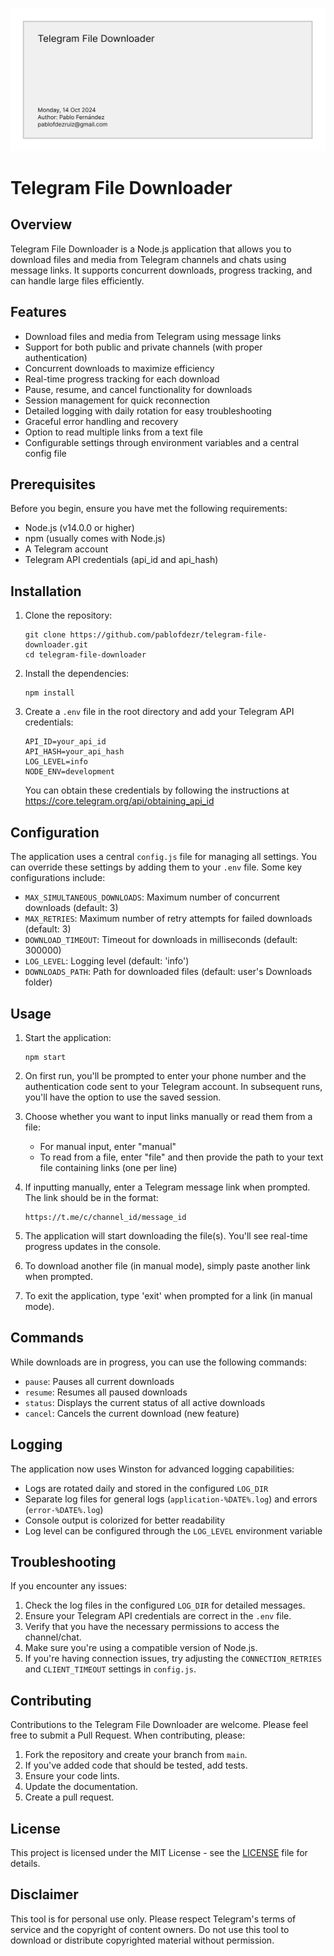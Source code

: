 ![Telegram File Downloader](./assets/header.png)

# Telegram File Downloader

## Overview

Telegram File Downloader is a Node.js application that allows you to download files and media from Telegram channels and chats using message links. It supports concurrent downloads, progress tracking, and can handle large files efficiently.

## Features

- Download files and media from Telegram using message links
- Support for both public and private channels (with proper authentication)
- Concurrent downloads to maximize efficiency
- Real-time progress tracking for each download
- Pause, resume, and cancel functionality for downloads
- Session management for quick reconnection
- Detailed logging with daily rotation for easy troubleshooting
- Graceful error handling and recovery
- Option to read multiple links from a text file
- Configurable settings through environment variables and a central config file

## Prerequisites

Before you begin, ensure you have met the following requirements:

- Node.js (v14.0.0 or higher)
- npm (usually comes with Node.js)
- A Telegram account
- Telegram API credentials (api_id and api_hash)

## Installation

1. Clone the repository:
   ```
   git clone https://github.com/pablofdezr/telegram-file-downloader.git
   cd telegram-file-downloader
   ```

2. Install the dependencies:
   ```
   npm install
   ```

3. Create a `.env` file in the root directory and add your Telegram API credentials:
   ```
   API_ID=your_api_id
   API_HASH=your_api_hash
   LOG_LEVEL=info
   NODE_ENV=development
   ```

   You can obtain these credentials by following the instructions at https://core.telegram.org/api/obtaining_api_id

## Configuration

The application uses a central `config.js` file for managing all settings. You can override these settings by adding them to your `.env` file. Some key configurations include:

- `MAX_SIMULTANEOUS_DOWNLOADS`: Maximum number of concurrent downloads (default: 3)
- `MAX_RETRIES`: Maximum number of retry attempts for failed downloads (default: 3)
- `DOWNLOAD_TIMEOUT`: Timeout for downloads in milliseconds (default: 300000)
- `LOG_LEVEL`: Logging level (default: 'info')
- `DOWNLOADS_PATH`: Path for downloaded files (default: user's Downloads folder)

## Usage

1. Start the application:
   ```
   npm start
   ```

2. On first run, you'll be prompted to enter your phone number and the authentication code sent to your Telegram account. In subsequent runs, you'll have the option to use the saved session.

3. Choose whether you want to input links manually or read them from a file:
   - For manual input, enter "manual"
   - To read from a file, enter "file" and then provide the path to your text file containing links (one per line)

4. If inputting manually, enter a Telegram message link when prompted. The link should be in the format:
   ```
   https://t.me/c/channel_id/message_id
   ```

5. The application will start downloading the file(s). You'll see real-time progress updates in the console.

6. To download another file (in manual mode), simply paste another link when prompted.

7. To exit the application, type 'exit' when prompted for a link (in manual mode).

## Commands

While downloads are in progress, you can use the following commands:

- `pause`: Pauses all current downloads
- `resume`: Resumes all paused downloads
- `status`: Displays the current status of all active downloads
- `cancel`: Cancels the current download (new feature)

## Logging

The application now uses Winston for advanced logging capabilities:

- Logs are rotated daily and stored in the configured `LOG_DIR`
- Separate log files for general logs (`application-%DATE%.log`) and errors (`error-%DATE%.log`)
- Console output is colorized for better readability
- Log level can be configured through the `LOG_LEVEL` environment variable

## Troubleshooting

If you encounter any issues:

1. Check the log files in the configured `LOG_DIR` for detailed messages.
2. Ensure your Telegram API credentials are correct in the `.env` file.
3. Verify that you have the necessary permissions to access the channel/chat.
4. Make sure you're using a compatible version of Node.js.
5. If you're having connection issues, try adjusting the `CONNECTION_RETRIES` and `CLIENT_TIMEOUT` settings in `config.js`.

## Contributing

Contributions to the Telegram File Downloader are welcome. Please feel free to submit a Pull Request. When contributing, please:

1. Fork the repository and create your branch from `main`.
2. If you've added code that should be tested, add tests.
3. Ensure your code lints.
4. Update the documentation.
5. Create a pull request.

## License

This project is licensed under the MIT License - see the [LICENSE](LICENSE) file for details.

## Disclaimer

This tool is for personal use only. Please respect Telegram's terms of service and the copyright of content owners. Do not use this tool to download or distribute copyrighted material without permission.